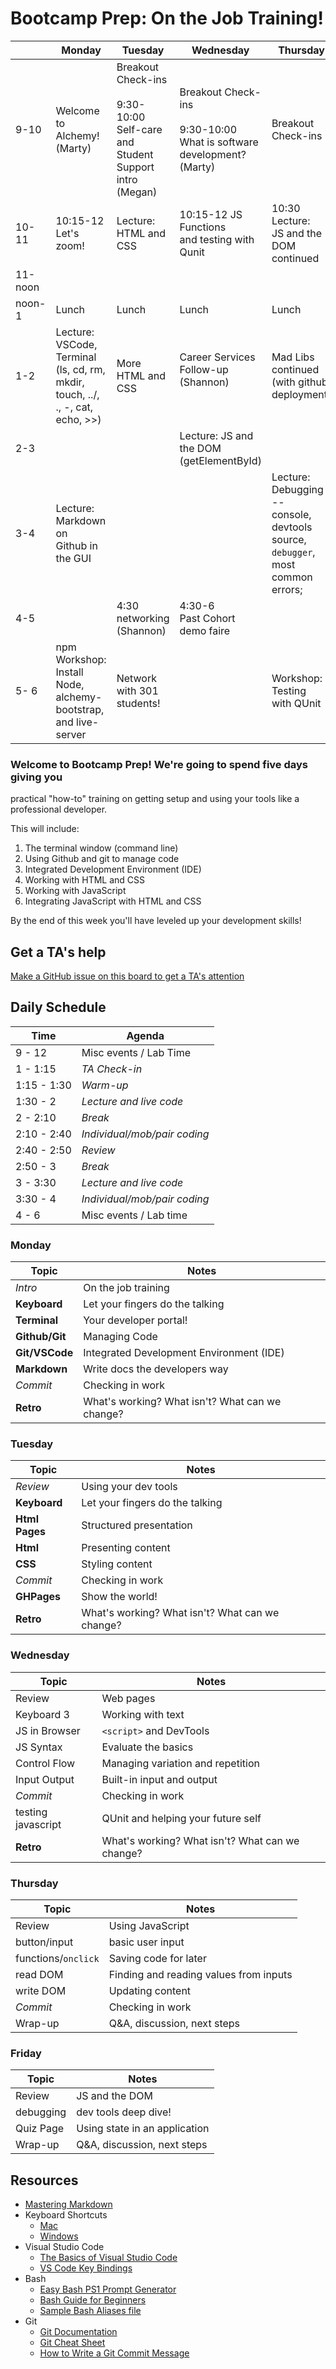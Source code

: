 # Bootcamp Prep: On the Job Training!

|  	| Monday 	| Tuesday 	| Wednesday 	| Thursday 	| Friday 	|
|-----------	|-------------------------------------------------------------------------------------------	|--------------------------------------------------------------------------------------------	|--------------------------------------------------------------------------------	|---------------------------------------------------------------------------------------------	|------------------------------------------------------------------------------------------------	|
| 9-10 	| Welcome to Alchemy! <br>(Marty) 	| Breakout Check-ins<br><br>9:30-10:00 Self-care <br>and Student Support <br>intro (Megan) 	| Breakout Check-ins<br><br>9:30-10:00 What is software development? (Marty)| Breakout Check-ins 	| Breakout Check-ins<br><br>9:30-10:30 Academic Policy and Procedures (Marty) 	|
| 10-11 	| 10:15-12<br>Let's zoom! 	| Lecture: HTML and CSS 	| 10:15-12 JS Functions <br>and testing with <br>Qunit 		| 10:30 Lecture: <br>JS and the DOM <br>continued 	| Branching & Pull Requests 	|
| 11-noon 	|  	|  	|  	|  	| Madelib Project	|
| noon-1 	| Lunch 	| Lunch 	| Lunch 	| Lunch 	| Lunch 	|
| 1-2 	| Lecture: VSCode, Terminal <br>(ls, cd, rm, mkdir,<br>touch, ../, ., -, cat, <br>echo, >>) 	| More HTML and CSS 	| Career Services <br>Follow-up (Shannon)<br><br> 	| Mad Libs continued <br>(with github deployment) 	| MadLib Project 	|
| 2-3 	|  	|  	| Lecture: JS and the DOM <br>(getElementById) 	|  	|  	|
| 3-4 	| Lecture: Markdown on <br>Github in the GUI 	|  	|  	| Lecture: Debugging -- <br>console, devtools source, <br>`debugger`, most common <br>errors; 	|  	|
| 4-5 	|  	| 4:30 networking<br>(Shannon) 	| 4:30-6<br>Past Cohort demo faire 	|  	|  	|
| 5- 6 	| npm Workshop: Install <br>Node, alchemy-bootstrap, <br>and live-server 	| Network with 301 <br>students! 	|  	| Workshop: Testing <br>with QUnit 	| Virtual Happy Hour with<br>Alums and Industry<br>Vets! 	|

### Welcome to Bootcamp Prep! We're going to spend five days giving you
practical "how-to" training on getting setup and using your tools like a
professional developer. 

This will include:
1. The terminal window (command line) 
1. Using Github and git to manage code
1. Integrated Development Environment (IDE)
1. Working with HTML and CSS
1. Working with JavaScript
1. Integrating JavaScript with HTML and CSS

By the end of this week you'll have leveled up your development skills!


## Get a TA's help
[Make a GitHub issue on this board to get a TA's attention](https://github.com/alchemycodelab/ta-room-bootcamp)
## Daily Schedule

Time           | Agenda       
---            |---       
9 - 12      | Misc events / Lab Time    
1 - 1:15   | _TA Check-in_ 
1:15 - 1:30   | _Warm-up_
1:30 - 2   | _Lecture and live code_ 
2 - 2:10   | _Break_ 
2:10 - 2:40   | _Individual/mob/pair coding_ 
2:40 - 2:50   | _Review_ 
2:50 - 3   | _Break_ 
3 - 3:30   | _Lecture and live code_
3:30 - 4   | _Individual/mob/pair coding_ 
4 - 6      | Misc events / Lab time

### Monday

Topic | Notes
---|---
_Intro_         | On the job training
**Keyboard**    | Let your fingers do the talking
**Terminal**    | Your developer portal!
**Github/Git**  | Managing Code
**Git/VSCode**  | Integrated Development Environment (IDE)
**Markdown**    | Write docs the developers way
_Commit_        | Checking in work
**Retro**       | What's working? What isn't? What can we change?

### Tuesday

Topic | Notes
---|---
_Review_       | Using your dev tools
**Keyboard**   | Let your fingers do the talking
**Html Pages** | Structured presentation
**Html**       | Presenting content
**CSS**        | Styling content
_Commit_       | Checking in work
**GHPages**    | Show the world!
**Retro**      | What's working? What isn't? What can we change?

### Wednesday

Topic | Notes
---|---
Review          | Web pages
Keyboard 3      | Working with text
JS in Browser   | `<script>` and DevTools 
JS Syntax       | Evaluate the basics
Control Flow    | Managing variation and repetition
Input Output    | Built-in input and output
_Commit_        | Checking in work
testing javascript   | QUnit and helping your future self
**Retro**       | What's working? What isn't? What can we change?

### Thursday  

Topic | Notes
---|---
Review                | Using JavaScript
button/input          | basic user input
functions/`onclick`   | Saving code for later
read DOM              | Finding and reading values from inputs
write DOM             | Updating content
_Commit_              | Checking in work
Wrap-up               | Q&A, discussion, next steps

### Friday  

Topic | Notes
---|---
Review                | JS and the DOM
debugging         | dev tools deep dive!
Quiz Page           | Using state in an application
Wrap-up               | Q&A, discussion, next steps


## Resources
* [Mastering Markdown](https://guides.github.com/features/mastering-markdown/)
* Keyboard Shortcuts
  * [Mac](http://www.danrodney.com/mac/)
  * [Windows](http://www.hongkiat.com/blog/100-keyboard-shortcuts-windows/)
* Visual Studio Code
  * [The Basics of Visual Studio Code](https://code.visualstudio.com/Docs/editor/codebasics)
  * [VS Code Key Bindings](http://www.hongkiat.com/blog/key-binding-management-visual-studio-code/)
* Bash
  * [Easy Bash PS1 Prompt Generator](https://ezprompt.net)
  * [Bash Guide for Beginners](http://tille.garrels.be/training/bash/)
  * [Sample Bash Aliases file](code/bash_aliases.md)
* Git
  * [Git Documentation](https://git-scm.com/docs)
  * [Git Cheat Sheet](https://www.git-tower.com/blog/git-cheat-sheet/)
  * [How to Write a Git Commit Message](http://chris.beams.io/posts/git-commit/)

